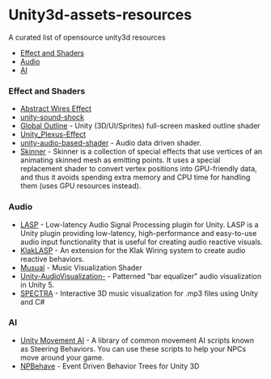 # Unity3d-assets-resources
A curated list of opensource unity3d resources

- [Effect and Shaders](#effect-and-shaders)
- [Audio](#audio)
- [AI](#ai)

### Effect and Shaders
- [Abstract Wires Effect](https://github.com/qine/unity-abstract-wire)
- [unity-sound-shock](https://github.com/valbeat/unity-sound-shock)
- [Global Outline](https://github.com/rickomax/globaloutline) - Unity (3D/UI/Sprites) full-screen masked outline shader
- [Unity_Plexus-Effect](https://github.com/karolwieczorek/Unity_Plexus-Effect)
- [unity-audio-based-shader](https://github.com/S-ido/unity-audio-based-shader) - Audio data driven shader.
- [Skinner](https://github.com/keijiro/Skinner) - Skinner is a collection of special effects that use vertices of an animating skinned mesh as emitting points. It uses a special replacement shader to convert vertex positions into GPU-friendly data, and thus it avoids spending extra memory and CPU time for handling them (uses GPU resources instead).

### Audio
- [LASP](https://github.com/keijiro/Lasp) - Low-latency Audio Signal Processing plugin for Unity. LASP is a Unity plugin providing low-latency, high-performance and easy-to-use audio input functionality that is useful for creating audio reactive visuals.
- [KlakLASP](https://github.com/keijiro/KlakLasp) - An extension for the Klak Wiring system to create audio reactive behaviors.
- [Musual](https://github.com/smkplus/Musual) - Music Visualization Shader
- [Unity-AudioVisualization-](https://github.com/casefc3s/Unity-AudioVisualization-) - Patterned "bar equalizer" audio visualization in Unity 5.
- [SPECTRA](https://github.com/mheine/Spectra) - Interactive 3D music visualization for .mp3 files using Unity and C#

### AI
- [Unity Movement AI](https://github.com/antonpantev/unity-movement-ai) - A library of common movement AI scripts known as Steering Behaviors. You can use these scripts to help your NPCs move around your game.
- [NPBehave](https://github.com/meniku/NPBehave) - Event Driven Behavior Trees for Unity 3D
